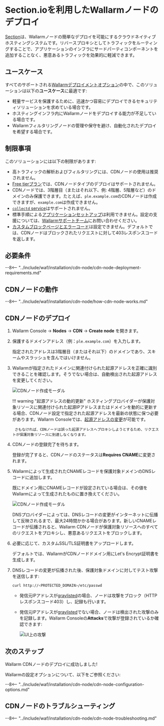 [cdn-node-operation-scheme]:        ../images/waf-installation/quickstart/cdn-node-scheme.png
[data-to-wallarm-cloud-docs]:       ../user-guides/rules/sensitive-data-rule.md
[operation-modes-docs]:             ../admin-en/configure-wallarm-mode.md
[operation-mode-rule-docs]:         ../admin-en/configure-wallarm-mode.md#endpoint-targeted-filtration-rules-in-wallarm-console
[wallarm-cloud-docs]:               ../about-wallarm/overview.md#cloud
[cdn-node-creation-modal]:          ../images/waf-installation/quickstart/cdn-node-creation-modal.png
[cname-required-modal]:             ../images/waf-installation/quickstart/cname-required-modal.png
[attacks-in-ui]:                    ../images/admin-guides/test-attacks-quickstart.png
[user-roles-docs]:                  ../user-guides/settings/users.md
[update-origin-ip-docs]:            ../user-guides/nodes/cdn-node.md#updating-the-origin-address-of-the-protected-resourse
[rules-docs]:                       ../user-guides/rules/rules.md
[ip-lists-docs]:                    ../user-guides/ip-lists/overview.md
[integration-docs]:                 ../user-guides/settings/integrations/integrations-intro.md
[trigger-docs]:                     ../user-guides/triggers/triggers.md
[application-docs]:                 ../user-guides/settings/applications.md
[nodes-ui-docs]:                    ../user-guides/nodes/cdn-node.md
[events-docs]:                      ../user-guides/events/check-attack.md
[graylist-populating-docs]:         ../user-guides/ip-lists/overview.md
[graylist-docs]:                    ../user-guides/ip-lists/overview.md
[link-app-conf]:                    ../user-guides/settings/applications.md
[varnish-cache]:                    #why-is-there-a-delay-in-the-update-of-the-content-protected-by-the-cdn-node
[using-varnish-cache]:              ../user-guides/nodes/cdn-node.md#using-varnish-cache

# Section.ioを利用したWallarmノードのデプロイ

[Section](https://www.section.io/)は、Wallarmノードの簡単なデプロイを可能にするクラウドネイティブホスティングシステムです。リバースプロキシとしてトラフィックをルーティングすることで、アプリケーションのインフラにサードパーティコンポーネントを追加することなく、悪意あるトラフィックを効果的に軽減できます。

## ユースケース

すべてのサポートされる[Wallarmデプロイメントオプション](supported-deployment-options.md)の中で、このソリューションは以下の**ユースケース**に最適です:

* 軽量サービスを保護するために、迅速かつ容易にデプロイできるセキュリティソリューションを求めている場合です。
* ホスティングインフラ内にWallarmノードをデプロイする能力が不足している場合です。
* Wallarmフィルタリングノードの管理や保守を避け、自動化されたデプロイを希望する場合です。

## 制限事項

このソリューションには以下の制限があります:

* 高トラフィックの解析およびフィルタリングには、CDNノードの使用は推奨されません。
* [Free tierプラン](../about-wallarm/subscription-plans.md#free-tier)では、CDNノードタイプのデプロイはサポートされません。
* CDNノードでは、3階層目（またはそれ以下、例: 4階層、5階層など）のドメインのみ保護できます。たとえば、`ple.example.com`のCDNノードは作成できますが、`example.com`は作成できません。
* [`collectd` service](../admin-en/monitoring/intro.md)はサポートされません。
* 標準手順による[アプリケーションセットアップ](../user-guides/settings/applications.md)は利用できません。設定の支援については、[Wallarmサポートチーム](mailto:support@wallarm.com)にお問い合わせください。
* [カスタムブロックページとエラーコード](../admin-en/configuration-guides/configure-block-page-and-code.md)は設定できません。デフォルトでは、CDNノードはブロックされたリクエストに対して403レスポンスコードを返します。

## 必要条件

--8<-- "../include/waf/installation/cdn-node/cdn-node-deployment-requirements.md"

## CDNノードの動作

--8<-- "../include/waf/installation/cdn-node/how-cdn-node-works.md"

## CDNノードのデプロイ

1. Wallarm Console → **Nodes** → **CDN** → **Create node** を開きます。
1. 保護するドメインアドレス（例：`ple.example.com`）を入力します。

    指定されたアドレスは3階層目（またはそれ以下）のドメインであり、スキームやスラッシュを含んではいけません。
1. Wallarmが指定されたドメインに関連付けられた起源アドレスを正確に識別できることを確認します。そうでない場合は、自動検出された起源アドレスを変更してください。

    ![CDNノード作成モーダル][cdn-node-creation-modal]

    !!! warning "起源アドレスの動的更新"
        ホスティングプロバイダーが保護対象リソースに関連付けられた起源IPアドレスまたはドメインを動的に更新する場合、CDNノード設定で指定された起源アドレスを最新の状態に保つ必要があります。Wallarm Consoleでは、[起源アドレスの変更][update-origin-ip-docs]が可能です。

        さもなければ、CDNノードは誤った起源アドレスへプロキシしようとするため、リクエストが保護対象リソースに到達しなくなります。
1. CDNノードの登録完了を待ちます。

    登録が完了すると、CDNノードのステータスは**Requires CNAME**に変更されます。
1. Wallarmによって生成されたCNAMEレコードを保護対象ドメインのDNSレコードに追加します。

    既にドメイン用にCNAMEレコードが設定されている場合は、その値をWallarmによって生成されたものに置き換えてください。

    ![CDNノード作成モーダル][cname-required-modal]

    DNSプロバイダーによっては、DNSレコードの変更がインターネットに伝播して反映されるまで、最大24時間かかる場合があります。新しいCNAMEレコードが伝播されると、Wallarm CDNノードが保護対象リソースへのすべてのリクエストをプロキシし、悪意あるリクエストをブロックします。
1. 必要に応じて、カスタムSSL/TLS証明書をアップロードします。

    デフォルトでは、WallarmがCDNノードドメイン用にLet's Encrypt証明書を生成します。
1. DNSレコードの変更が伝播された後、保護対象ドメインに対してテスト攻撃を送信します:

    ```bash
    curl http://<PROTECTED_DOMAIN>/etc/passwd
    ```

    * 発信元IPアドレスが[graylisted][graylist-docs]の場合、ノードは攻撃をブロック（HTTPレスポンスコード403）し、記録も行います。
    * 発信元IPアドレスが[graylisted][graylist-docs]でない場合、ノードは検出された攻撃のみを記録します。Wallarm Consoleの**Attacks**で攻撃が登録されているか確認できます:
    
        ![UI上の攻撃][attacks-in-ui]

## 次のステップ

Wallarm CDNノードのデプロイに成功しました!

Wallarmの設定オプションについて、以下をご参照ください:

--8<-- "../include/waf/installation/cdn-node/cdn-node-configuration-options.md"

## CDNノードのトラブルシューティング

--8<-- "../include/waf/installation/cdn-node/cdn-node-troubleshooting.md"